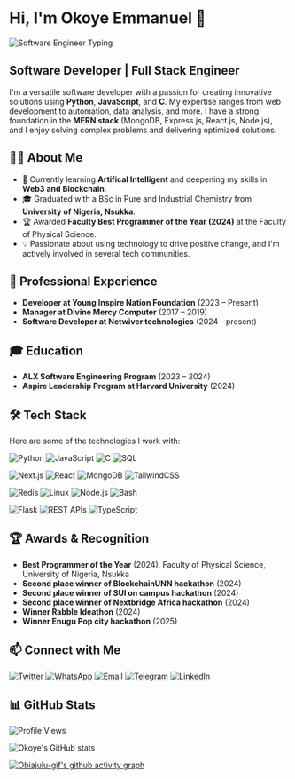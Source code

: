 # Hi, I'm Okoye Emmanuel 👋

![Software Engineer Typing](https://media.giphy.com/media/qgQUggAC3Pfv687qPC/giphy.gif)

## Software Developer | Full Stack Engineer

I'm a versatile software developer with a passion for creating innovative solutions using **Python**, **JavaScript**, and **C**. My expertise ranges from web development to automation, data analysis, and more. I have a strong foundation in the **MERN stack** (MongoDB, Express.js, React.js, Node.js), and I enjoy solving complex problems and delivering optimized solutions.

## 👨‍💻 About Me

- 🌱 Currently learning **Artifical Intelligent** and deepening my skills in **Web3 and Blockchain**.
- 🎓 Graduated with a BSc in Pure and Industrial Chemistry from **University of Nigeria, Nsukka**.
- 🏆 Awarded **Faculty Best Programmer of the Year (2024)** at the Faculty of Physical Science.
- 💡 Passionate about using technology to drive positive change, and I'm actively involved in several tech communities.

## 💼 Professional Experience

- **Developer at Young Inspire Nation Foundation** (2023 – Present)
- **Manager at Divine Mercy Computer** (2017 – 2019)
- **Software Developer at Netwiver technologies** (2024 - present)

## 🎓 Education

- **ALX Software Engineering Program** (2023 – 2024)
- **Aspire Leadership Program at Harvard University** (2024)

## 🛠️ Tech Stack

Here are some of the technologies I work with:

![Python](https://img.shields.io/badge/-Python-333?style=flat&logo=python)
![JavaScript](https://img.shields.io/badge/-JavaScript-333?style=flat&logo=javascript)
![C](https://img.shields.io/badge/-C-333?style=flat&logo=c)
![SQL](https://img.shields.io/badge/-SQL-333?style=flat&logo=postgresql)


![Next.js](https://img.shields.io/badge/-Next.js-333?style=flat&logo=next.js)
![React](https://img.shields.io/badge/-React-333?style=flat&logo=react)
![MongoDB](https://img.shields.io/badge/-MongoDB-333?style=flat&logo=mongodb)
![TailwindCSS](https://img.shields.io/badge/-TailwindCSS-333?style=flat&logo=tailwindcss)


![Redis](https://img.shields.io/badge/-Redis-333?style=flat&logo=redis)
![Linux](https://img.shields.io/badge/-Linux-333?style=flat&logo=linux)
![Node.js](https://img.shields.io/badge/-Node.js-333?style=flat&logo=node.js)
![Bash](https://img.shields.io/badge/-Bash-333?style=flat&logo=gnu-bash)


![Flask](https://img.shields.io/badge/-Flask-333?style=flat&logo=flask)
![REST APIs](https://img.shields.io/badge/-REST%20APIs-333?style=flat&logo=restapi)
![TypeScript](https://img.shields.io/badge/-TypeScript-333?style=flat&logo=typescript)

## 🏆 Awards & Recognition

- **Best Programmer of the Year** (2024), Faculty of Physical Science, University of Nigeria, Nsukka
- **Second place winner of BlockchainUNN hackathon** (2024)
- **Second place winner of SUI on campus hackathon** (2024)
- **Second place winner of Nextbridge Africa hackathon** (2024)
- **Winner Rabble Ideathon** (2024)
- **Winner Enugu Pop city hackathon** (2025)

## 📫 Connect with Me
[![Twitter](https://img.shields.io/badge/-Twitter-1DA1F2?style=flat&logo=twitter&logoColor=white)](https://x.com/okoye_emma_obi)
[![WhatsApp](https://img.shields.io/badge/-WhatsApp-25D366?style=flat&logo=whatsapp&logoColor=white)](https://wa.me/2349069406647)
[![Email](https://img.shields.io/badge/-Email-D14836?style=flat&logo=gmail&logoColor=white)](mailto:okoyeemmanuelobiajulu@gmail.com)
[![Telegram](https://img.shields.io/badge/-Telegram-2CA5E0?style=flat&logo=telegram&logoColor=white)](https://t.me/okoyeemmanuelobiajulu)
[![LinkedIn](https://img.shields.io/badge/-LinkedIn-0077B5?style=flat&logo=linkedin&logoColor=white)](https://www.linkedin.com/in/emmanuel-okoye-79a387200/)

## 📊 GitHub Stats
![Profile Views](https://komarev.com/ghpvc/?username=Obiajulu-gif&color=blue)

![Okoye's GitHub stats](https://github-readme-stats.vercel.app/api?username=Obiajulu-gif&show_icons=true&theme=radical)

[![Obiajulu-gif's github activity graph](https://github-readme-activity-graph.vercel.app/graph?username=Obiajulu-gif&theme=tokyo-night)](https://github.com/ashutosh00710/github-readme-activity-graph)

